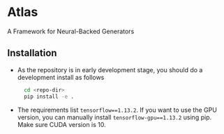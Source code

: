 # Atlas

A Framework for Neural-Backed Generators

## Installation

* As the repository is in early development stage, you should do a development install as follows

    ```bash
      cd <repo-dir>
      pip install -e .
    ```
  
* The requirements list `tensorflow==1.13.2`. If you want to use the GPU version, 
you can manually install `tensorflow-gpu==1.13.2` using pip. Make sure CUDA version is 10.